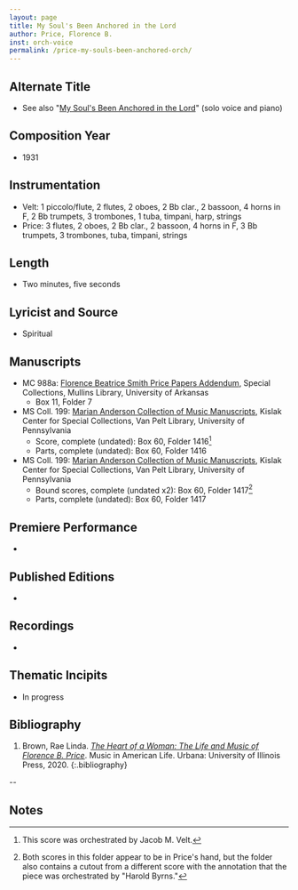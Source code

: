 ```yaml
---
layout: page
title: My Soul's Been Anchored in the Lord
author: Price, Florence B.
inst: orch-voice
permalink: /price-my-souls-been-anchored-orch/
---
```


## Alternate Title
- See also "[My Soul's Been Anchored in the Lord](/price-my-souls-been-anchored/)" (solo voice and piano)

## Composition Year
- 1931

## Instrumentation
- Velt: 1 piccolo/flute, 2 flutes, 2 oboes, 2 Bb clar., 2 bassoon, 4 horns in F, 2 Bb trumpets, 3 trombones, 1 tuba, timpani, harp, strings
- Price: 3 flutes, 2 oboes, 2 Bb clar., 2 bassoon, 4 horns in F, 3 Bb trumpets, 3 trombones, tuba, timpani, strings

## Length
- Two minutes, five seconds

## Lyricist and Source
- Spiritual

## Manuscripts
- MC 988a: <a href="https://uark.as.atlas-sys.com/repositories/2/resources/1522" target="_blank">Florence Beatrice Smith Price Papers Addendum</a>, Special Collections, Mullins Library, University of Arkansas
    * Box 11, Folder 7
- MS Coll. 199: <a href="https://www.library.upenn.edu/detail/collection/marian-anderson-collection" target="_blank">Marian Anderson Collection of Music Manuscripts</a>, Kislak Center for Special Collections, Van Pelt Library, University of Pennsylvania
    * Score, complete (undated): Box 60, Folder 1416[^fn1]
    * Parts, complete (undated): Box 60, Folder 1416
- MS Coll. 199: <a href="https://www.library.upenn.edu/detail/collection/marian-anderson-collection" target="_blank">Marian Anderson Collection of Music Manuscripts</a>, Kislak Center for Special Collections, Van Pelt Library, University of Pennsylvania
    * Bound scores, complete (undated x2): Box 60, Folder 1417[^fn2]
    * Parts, complete (undated): Box 60, Folder 1417


## Premiere Performance
- 

## Published Editions
- 

## Recordings
- 

## Thematic Incipits
- In progress

## Bibliography
1. Brown, Rae Linda. <a href="https://www.worldcat.org/title/1122800180" target="_blank">*The Heart of a Woman: The Life and Music of Florence B. Price*</a>. Music in American Life. Urbana: University of Illinois Press, 2020.
{:.bibliography}

--

## Notes
[^fn1]: This score was orchestrated by Jacob M. Velt.
[^fn2]: Both scores in this folder appear to be in Price's hand, but the folder also contains a cutout from a different score with the annotation that the piece was orchestrated by "Harold Byrns."
